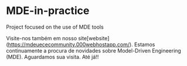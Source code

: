 # MDE-in-practice
Project focused on the use of MDE tools

Visite-nos também em nosso site[website] (https://mdeuececommunity.000webhostapp.com/). Estamos continuamente a procura de novidades sobre Model-Driven Engineering (MDE). Aguardamos sua visita. Até já!!
